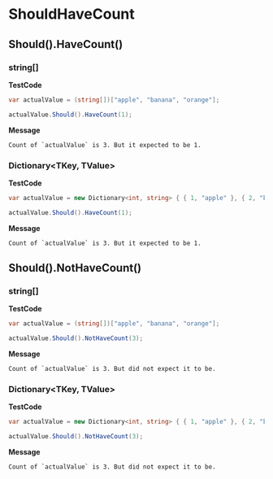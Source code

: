 ﻿# ShouldHaveCount

## Should().HaveCount()

### string[]

**TestCode**

```csharp
var actualValue = (string[])["apple", "banana", "orange"];

actualValue.Should().HaveCount(1);
```

**Message**

```
Count of `actualValue` is 3. But it expected to be 1.
```

### Dictionary<TKey, TValue>

**TestCode**

```csharp
var actualValue = new Dictionary<int, string> { { 1, "apple" }, { 2, "banana" }, { 3, "orange" } };

actualValue.Should().HaveCount(1);
```

**Message**

```
Count of `actualValue` is 3. But it expected to be 1.
```

## Should().NotHaveCount()

### string[]

**TestCode**

```csharp
var actualValue = (string[])["apple", "banana", "orange"];

actualValue.Should().NotHaveCount(3);
```

**Message**

```
Count of `actualValue` is 3. But did not expect it to be.
```

### Dictionary<TKey, TValue>

**TestCode**

```csharp
var actualValue = new Dictionary<int, string> { { 1, "apple" }, { 2, "banana" }, { 3, "orange" } };

actualValue.Should().NotHaveCount(3);
```

**Message**

```
Count of `actualValue` is 3. But did not expect it to be.
```

